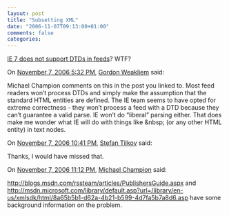 ```yaml
---
layout: post
title: "Subsetting XML"
date: "2006-11-07T09:13:00+01:00"
comments: false
categories: 
---
```


<p><a href="http://vowe.net/archives/007858.html">IE 7 does not support DTDs in feeds</a>? WTF?</p>

<section class="comments">

<div class="comment" id="comment-1086">
On <a href="#comment-1086" title="Permalink to this comment">November  7, 2006  5:32 PM</a>, <a href="http://www.agileprogrammer.com/eightytwenty" title="http://www.agileprogrammer.com/eightytwenty" rel="nofollow">Gordon Weakliem</a>
said:
<p>Michael Champion comments on this in the post you linked to.  Most feed readers won&#8217;t process DTDs and simply make the assumption that the standard HTML entities are defined.  The IE team seems to have opted for extreme correctness - they won&#8217;t process a feed with a DTD because they can&#8217;t guarantee a valid parse.  IE won&#8217;t do &#8220;liberal&#8221; parsing either.  That does make me wonder what IE will do with things like &amp;nbsp; (or any other HTML entity) in text nodes.</p>


<div class="comment" id="comment-1087">
On <a href="#comment-1087" title="Permalink to this comment">November  7, 2006 10:41 PM</a>, <a href="/en/staff/st/">Stefan Tilkov</a>
said:
<p>Thanks, I would have missed that.</p>


<div class="comment" id="comment-1088">
On <a href="#comment-1088" title="Permalink to this comment">November  7, 2006 11:12 PM</a>, <a href="http://blogs.msdn.com/mikechampion" title="http://blogs.msdn.com/mikechampion" rel="nofollow">Michael Champion</a>
said:
<p><a href="http://blogs.msdn.com/rssteam/articles/PublishersGuide.aspx" rel="nofollow" /><a href="http://blogs.msdn.com/rssteam/articles/PublishersGuide.aspx" rel="nofollow">http://blogs.msdn.com/rssteam/articles/PublishersGuide.aspx</a> and <a href="http://msdn.microsoft.com/library/default.asp?url=/library/en-us/xmlsdk/html/8a65b5b1-d62a-4b21-b599-4d7fa5b7a8d6.asp" rel="nofollow" /><a href="http://msdn.microsoft.com/library/default.asp?url=/library/en-us/xmlsdk/html/8a65b5b1-d62a-4b21-b599-4d7fa5b7a8d6.asp" rel="nofollow">http://msdn.microsoft.com/library/default.asp?url=/library/en-us/xmlsdk/html/8a65b5b1-d62a-4b21-b599-4d7fa5b7a8d6.asp</a> have some background information on the problem.</p>


</section>

